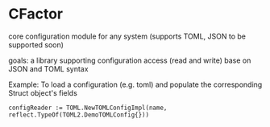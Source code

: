 # CFactor
core configuration module for any system (supports TOML, JSON to be supported soon)

goals: a library supporting configuration access (read and write) base on JSON and TOML syntax

Example: To load a configuration (e.g. toml) and populate the corresponding Struct object's fields
```golang
configReader := TOML.NewTOMLConfigImpl(name, reflect.TypeOf(TOML2.DemoTOMLConfig{}))
```

